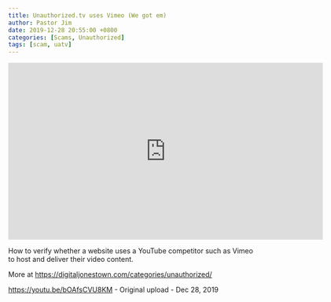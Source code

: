 ```yaml
---
title: Unauthorized.tv uses Vimeo (We got em)
author: Pastor Jim
date: 2019-12-28 20:55:00 +0800
categories: [Scams, Unauthorized]
tags: [scam, uatv]
---
```


<iframe width="640" height="360" scrolling="no" frameborder="0" style="border: none;" src="https://www.bitchute.com/embed/CAv5JE5RVyzA/"></iframe>



How to verify whether a website uses a YouTube competitor such as Vimeo to host and deliver their video content.

More at https://digitaljonestown.com/categories/unauthorized/

https://youtu.be/bOAfsCVU8KM - Original upload - Dec 28, 2019